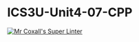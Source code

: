 # ICS3U-Unit4-07-CPP

[![Mr Coxall's Super Linter](https://github.com/venika-sem/ICS3U-Unit4-07-CPP/workflows/Mr%20Coxall's%20Super%20Linter/badge.svg)](https://github.com/venika-sem/ICS3U-Unit4-07-CPP/actions/)
